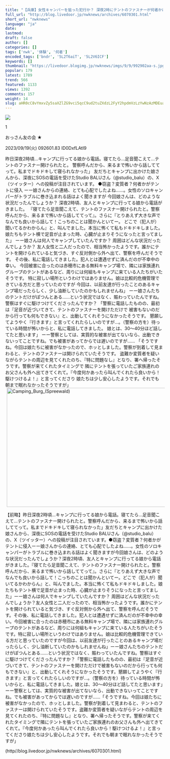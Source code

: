 ```yaml
---
title: "【兵庫】女性キャンパーを狙った犯行か？ 深夜2時にテントのファスナーが何者かに開けられる恐怖体験"
full_url: "http://blog.livedoor.jp/nwknews/archives/6070301.html"
short_url: "nwknews"
language: "ja"
date: 
lastmod: 
draft: false
author: []
categories: []
tags: ['nwk', '体験', '何者']
encoded_tags: ['bndr', '5L2T6aiT', '5L2V6ICF']
keywords: []
thumbnail: "https://livedoor.blogimg.jp/nwknews/imgs/9/9/992902aa-s.jpg"
popular: 179
latest: 1789
trend: 566
featured: 1133
views: 1392
comments: 157
weight: 14
slug: aHR0cC8vYmxvZy5saXZlZG9vci5qcC9ud2tuZXdzL2FyY2hpdmVzLzYwNzAzMDEuaHRtbA==
---
```


![](https://livedoor.blogimg.jp/nwknews/imgs/9/9/992902aa-s.jpg)

<div><p class='t_h'>1 <p>おっさん友の会 ★</p> <p> 2023/09/19(火) 092601.83 ID0DxfLAtI9</p></p> 昨日深夜2時頃…キャンプに行ってる娘から電話。寝てたら…足音聞こえて…テントのファスナー開けられたと。 警察呼んだから、来るまで怖いから話しててって。私までドキドキして寝られなかった」 友だちとキャンプに出かけた娘さんから、深夜にSOSの電話を受けたStudio BALUさん（@studio_balu）の、X（ツイッター）への投稿が注目されています。 ●窃盗？変質者？何者かがテントに侵入 ーー娘さんからの連絡、とても心配でしたよね……。女性のソロキャンパーがトラブルに巻き込まれる話はよく聞きますが 今回娘さんは、どのような状況だったんでしょうか？ 深夜2時頃、友人とキャンプに行ってる娘から電話がきました。 『寝てたら足音聞こえて、テントのファスナー開けられたと。警察呼んだから、来るまで怖いから話しててって』。さらに『とりあえず大きな声でなんでも良いから話して！こっちのことは聞かんといてー。 どこで（犯人が）聞いてるかわからん』と、叫んでました。本当に怖くて私もドキドキしました。 娘たちもテント横で足音が止まった時、心臓が止まりそうになったと言ってました」 ーー娘さんは何人でキャンプしていたんですか？ 周囲はどんな状況だったんでしょうか？ 友人女性と二人だったので、相当怖かったようです。誰かにテントを開けられていると気づき、すぐ反対側から外へ出て、警察を呼んだそうです。 その後、私に電話してきました。犯人とは遭遇せずに済んだのが不幸中の幸い。 今回被害に合ったのは赤穂市にある無料キャンプ場で、隣には家族連れグループのテントがあるなど、周りには何組もキャンプに来ている人たちがいたそうです。 特に寂しい場所というわけではありません。娘は比較的危機管理できている方だと思っていたのですが 今回は、以前友達が行ったことのあるキャンプ場だったらしく、少し油断していたのかもしれませんね」 ーー娘さんたちのテントだけがぽつんとある……という状況ではなく、賑わっていたんですね。警察はすぐに駆けつけてくださったんですか？ 「警察に電話したものの、最初は『足音が近づいてきて、テントのファスナーを開けただけで 被害もないのだから行っても何もできない』と、出動してくれそうになかったそうです。 懇願してようやく『行きます』と言ってくれたらしいのですが…。（警察の方を）待っている時間が怖いからと、私に電話してきました。 娘とは、30～40分ほど話してたと思います」 ーー警察としては、実質的な被害が出てないなら、出動できないってことですね。でも被害があってからでは遅いのですが…… 「そうですね。今回は娘たちに被害がなかったので、ホッとしました。警察が到着して見まわると、テントのファスナーは開けられていたそうです。 盗難か変質者を疑いながらテントの周辺を見てくれたのち、『特に問題なし』となり、署へ帰ったそうです。警察が来てくれたタイミングで 隣にテントを張っていたご家族連れのお父さんも外へ出てきてくれて。『今度何かあったら叫んでくれたら良いから！駆けつけるよ！』と言ってくださり 娘たちは少し安心したようです。それでも朝まで眠れなかったそうですが」 <a href='https//livedoor.blogimg.jp/nwknews/imgs/9/9/992902aa.jpg' title='Camping_Burg_(Spreewald)' target='_blank'><img src='https//livedoor.blogimg.jp/nwknews/imgs/9/9/992902aa-s.jpg' width='640' height='379' border='0' alt='Camping_Burg_(Spreewald)' hspace='5' class='pict'></a><p>【前略】昨日深夜2時頃…キャンプに行ってる娘から電話。寝てたら…足音聞こえて…テントのファスナー開けられたと。警察呼んだから、来るまで怖いから話しててって。私までドキドキして寝られなかった」友だちとキャンプに出かけた娘さんから、深夜にSOSの電話を受けたStudio BALUさん（@studio_balu）の、X（ツイッター）への投稿が注目されています。●窃盗？変質者？何者かがテントに侵入ーー娘さんからの連絡、とても心配でしたよね……。女性のソロキャンパーがトラブルに巻き込まれる話はよく聞きますが今回娘さんは、どのような状況だったんでしょうか？深夜2時頃、友人とキャンプに行ってる娘から電話がきました。『寝てたら足音聞こえて、テントのファスナー開けられたと。警察呼んだから、来るまで怖いから話しててって』。さらに『とりあえず大きな声でなんでも良いから話して！こっちのことは聞かんといてー。どこで（犯人が）聞いてるかわからん』と、叫んでました。本当に怖くて私もドキドキしました。娘たちもテント横で足音が止まった時、心臓が止まりそうになったと言ってました」ーー娘さんは何人でキャンプしていたんですか？ 周囲はどんな状況だったんでしょうか？友人女性と二人だったので、相当怖かったようです。誰かにテントを開けられていると気づき、すぐ反対側から外へ出て、警察を呼んだそうです。その後、私に電話してきました。犯人とは遭遇せずに済んだのが不幸中の幸い。今回被害に合ったのは赤穂市にある無料キャンプ場で、隣には家族連れグループのテントがあるなど、周りには何組もキャンプに来ている人たちがいたそうです。特に寂しい場所というわけではありません。娘は比較的危機管理できている方だと思っていたのですが今回は、以前友達が行ったことのあるキャンプ場だったらしく、少し油断していたのかもしれませんね」ーー娘さんたちのテントだけがぽつんとある……という状況ではなく、賑わっていたんですね。警察はすぐに駆けつけてくださったんですか？「警察に電話したものの、最初は『足音が近づいてきて、テントのファスナーを開けただけで被害もないのだから行っても何もできない』と、出動してくれそうになかったそうです。懇願してようやく『行きます』と言ってくれたらしいのですが…。（警察の方を）待っている時間が怖いからと、私に電話してきました。娘とは、30～40分ほど話してたと思います」ーー警察としては、実質的な被害が出てないなら、出動できないってことですね。でも被害があってからでは遅いのですが……「そうですね。今回は娘たちに被害がなかったので、ホッとしました。警察が到着して見まわると、テントのファスナーは開けられていたそうです。盗難か変質者を疑いながらテントの周辺を見てくれたのち、『特に問題なし』となり、署へ帰ったそうです。警察が来てくれたタイミングで隣にテントを張っていたご家族連れのお父さんも外へ出てきてくれて。『今度何かあったら叫んでくれたら良いから！駆けつけるよ！』と言ってくださり娘たちは少し安心したようです。それでも朝まで眠れなかったそうですが」</p></div>

(http//blog.livedoor.jp/nwknews/archives/6070301.html)
